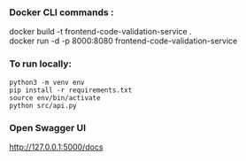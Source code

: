 ### Docker CLI commands :
docker build -t frontend-code-validation-service .      
docker run -d -p 8000:8080 frontend-code-validation-service

### To run locally: ###
```
python3 -m venv env
pip install -r requirements.txt
source env/bin/activate
python src/api.py
```

### Open Swagger UI ###
http://127.0.0.1:5000/docs<br>
